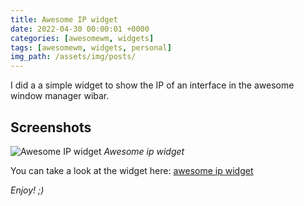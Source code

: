 ```yaml
---
title: Awesome IP widget
date: 2022-04-30 00:00:01 +0000
categories: [awesomewm, widgets]
tags: [awesomewm, widgets, personal]
img_path: /assets/img/posts/
---
```


I did a a simple widget to show the IP of an interface in the awesome window manager wibar.  

## Screenshots
![Awesome IP widget](awesome-ip-widget-screenshot.jpeg)
_Awesome ip widget_

You can take a look at the widget here: [awesome ip widget](https://github.com/rubenhortas/awesome-ip-widget)

_Enjoy! ;)_